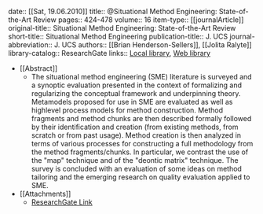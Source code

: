 date:: [[Sat, 19.06.2010]]
title:: @Situational Method Engineering: State-of-the-Art Review
pages:: 424-478
volume:: 16
item-type:: [[journalArticle]]
original-title:: Situational Method Engineering: State-of-the-Art Review
short-title:: Situational Method Engineering
publication-title:: J. UCS
journal-abbreviation:: J. UCS
authors:: [[Brian Henderson-Sellers]], [[Jolita Ralyte]]
library-catalog:: ResearchGate
links:: [Local library](zotero://select/library/items/MBT6PAYF), [Web library](https://www.zotero.org/users/6520516/items/MBT6PAYF)

- [[Abstract]]
	- The situational method engineering (SME) literature is surveyed and a synoptic evaluation presented in the context of formalizing and regularizing the conceptual framework and underpinning theory. Metamodels proposed for use in SME are evaluated as well as highlevel process models for method construction. Method fragments and method chunks are then described formally followed by their identification and creation (from existing methods, from scratch or from past usage). Method creation is then analyzed in terms of various processes for constructing a full methodology from the method fragments/chunks. In particular, we contrast the use of the "map" technique and of the "deontic matrix" technique. The survey is concluded with an evaluation of some ideas on method tailoring and the emerging research on quality evaluation applied to SME.
- [[Attachments]]
	- [ResearchGate Link](https://www.researchgate.net/publication/220349352_Situational_Method_Engineering_State-of-the-Art_Review)